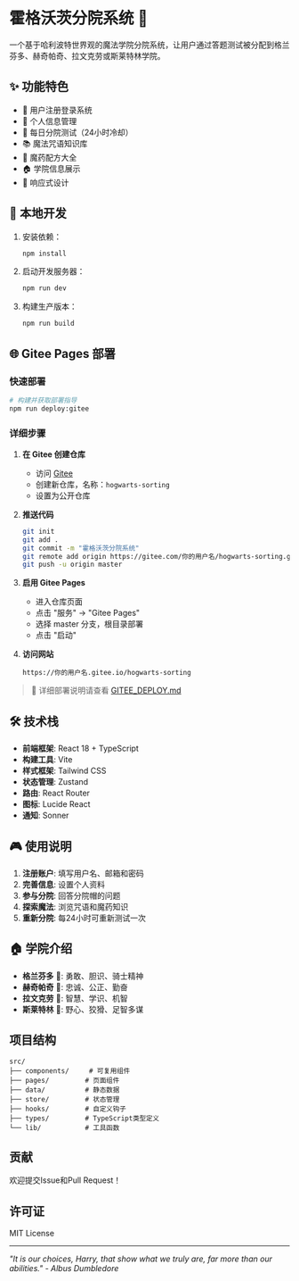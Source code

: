 # 霍格沃茨分院系统 🏰

一个基于哈利波特世界观的魔法学院分院系统，让用户通过答题测试被分配到格兰芬多、赫奇帕奇、拉文克劳或斯莱特林学院。

## ✨ 功能特色

- 🔐 用户注册登录系统
- 👤 个人信息管理
- 🎯 每日分院测试（24小时冷却）
- 📚 魔法咒语知识库
- 🧪 魔药配方大全
- 🏠 学院信息展示
- 📱 响应式设计

## 🚀 本地开发

1. 安装依赖：
   ```bash
   npm install
   ```

2. 启动开发服务器：
   ```bash
   npm run dev
   ```

3. 构建生产版本：
   ```bash
   npm run build
   ```

## 🌐 Gitee Pages 部署

### 快速部署
```bash
# 构建并获取部署指导
npm run deploy:gitee
```

### 详细步骤

1. **在 Gitee 创建仓库**
   - 访问 [Gitee](https://gitee.com)
   - 创建新仓库，名称：`hogwarts-sorting`
   - 设置为公开仓库

2. **推送代码**
   ```bash
   git init
   git add .
   git commit -m "霍格沃茨分院系统"
   git remote add origin https://gitee.com/你的用户名/hogwarts-sorting.git
   git push -u origin master
   ```

3. **启用 Gitee Pages**
   - 进入仓库页面
   - 点击 "服务" → "Gitee Pages"
   - 选择 master 分支，根目录部署
   - 点击 "启动"

4. **访问网站**
   ```
   https://你的用户名.gitee.io/hogwarts-sorting
   ```

> 📖 详细部署说明请查看 [GITEE_DEPLOY.md](./GITEE_DEPLOY.md)

## 🛠️ 技术栈

- **前端框架**: React 18 + TypeScript
- **构建工具**: Vite
- **样式框架**: Tailwind CSS
- **状态管理**: Zustand
- **路由**: React Router
- **图标**: Lucide React
- **通知**: Sonner

## 🎮 使用说明

1. **注册账户**: 填写用户名、邮箱和密码
2. **完善信息**: 设置个人资料
3. **参与分院**: 回答分院帽的问题
4. **探索魔法**: 浏览咒语和魔药知识
5. **重新分院**: 每24小时可重新测试一次

## 🏠 学院介绍

- **格兰芬多** 🦁: 勇敢、胆识、骑士精神
- **赫奇帕奇** 🦡: 忠诚、公正、勤奋
- **拉文克劳** 🦅: 智慧、学识、机智
- **斯莱特林** 🐍: 野心、狡猾、足智多谋

## 项目结构

```
src/
├── components/     # 可复用组件
├── pages/         # 页面组件
├── data/          # 静态数据
├── store/         # 状态管理
├── hooks/         # 自定义钩子
├── types/         # TypeScript类型定义
└── lib/           # 工具函数
```

## 贡献

欢迎提交Issue和Pull Request！

## 许可证

MIT License

---

*"It is our choices, Harry, that show what we truly are, far more than our abilities." - Albus Dumbledore*
